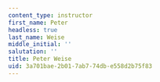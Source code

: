 ```yaml
---
content_type: instructor
first_name: Peter
headless: true
last_name: Weise
middle_initial: ''
salutation: ''
title: Peter Weise
uid: 3a701bae-2b01-7ab7-74db-e558d2b75f83
---
```

